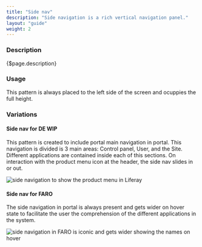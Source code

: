 ```yaml
---
title: "Side nav"
description: "Side navigation is a rich vertical navigation panel."
layout: "guide"
weight: 2
---
```


### Description

{$page.description}

### Usage

This pattern is always placed to the left side of the screen and ocuppies the full height.

### Variations

#### Side nav for DE WIP

This pattern is created to include portal main navigation in portal. This navigation is divided is 3 main areas: Control panel, User, and the Site. Different applications are contained inside each of this sections. On interaction with the product menu icon at the header, the side nav slides in or out.

![side navigation to show the product menu in Liferay](../../../images/SideNav.png)

#### Side nav for FARO

The side navigation in portal is always present and gets wider on hover state to facilitate the user the comprehension of the different applications in the system.

![side navigation in FARO is iconic and gets wider showing the names on hover](../../../images/ProductMenuFaro.png)